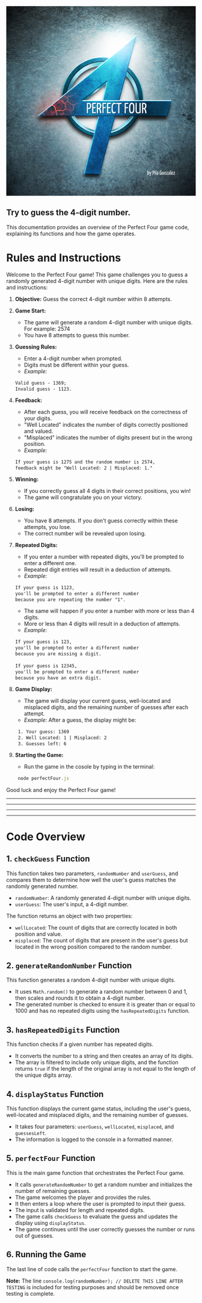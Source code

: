 <div align="center"> 
    <img src="./perfectFour.png">
</div>

## Try to guess the 4-digit number.

This documentation provides an overview of the Perfect Four game code, explaining its functions and how the game operates.

# Rules and Instructions

Welcome to the Perfect Four game! This game challenges you to guess a randomly generated 4-digit number with unique digits. Here are the rules and instructions:

1. **Objective:** Guess the correct 4-digit number within 8 attempts.

2. **Game Start:**
   - The game will generate a random 4-digit number with unique digits. For example: 2574
   - You have 8 attempts to guess this number.

3. **Guessing Rules:**
   - Enter a 4-digit number when prompted.
   - Digits must be different within your guess.
   - *Example:* 
   ```
   Valid guess - 1369; 
   Invalid guess - 1123.
    ```

4. **Feedback:**
   - After each guess, you will receive feedback on the correctness of your digits.
   - "Well Located" indicates the number of digits correctly positioned and valued.
   - "Misplaced" indicates the number of digits present but in the wrong position.
   - *Example:* 
   ```
   If your guess is 1275 and the random number is 2574, 
   feedback might be "Well Located: 2 | Misplaced: 1."
    ```

5. **Winning:**
   - If you correctly guess all 4 digits in their correct positions, you win!
   - The game will congratulate you on your victory.

6. **Losing:**
   - You have 8 attempts. If you don't guess correctly within these attempts, you lose.
   - The correct number will be revealed upon losing.

7. **Repeated Digits:**
   - If you enter a number with repeated digits, you'll be prompted to enter a different one.
   - Repeated digit entries will result in a deduction of attempts.
   - *Example:* 
   ```
   If your guess is 1123, 
   you'll be prompted to enter a different number 
   because you are repeating the number "1".
    ```
    - The same will happen if you enter a number with more or less than 4 digits.
    - More or less than 4 digits will result in a deduction of attempts.
    - *Example:* 
    ```
    If your guess is 123, 
    you'll be prompted to enter a different number 
    because you are missing a digit.

    If your guess is 12345, 
    you'll be prompted to enter a different number 
    because you have an extra digit.
    ```

8. **Game Display:**
   - The game will display your current guess, well-located and misplaced digits, and the remaining number of guesses after each attempt.
   - *Example:* After a guess, the display might be:
    ```
     1. Your guess: 1369
     2. Well Located: 1 | Misplaced: 2
     3. Guesses left: 6
    ```

9. **Starting the Game:**
   - Run the game in the cosole by typing in the terminal:

    ```javascript
     node perfectFour.js
    ``` 

Good luck and enjoy the Perfect Four game!

---
---
---
---

# Code Overview

## 1. `checkGuess` Function

This function takes two parameters, `randomNumber` and `userGuess`, and compares them to determine how well the user's guess matches the randomly generated number.

-   `randomNumber`: A randomly generated 4-digit number with unique digits.
-   `userGuess`: The user's input, a 4-digit number.

The function returns an object with two properties:

-   `wellLocated`: The count of digits that are correctly located in both position and value.
-   `misplaced`: The count of digits that are present in the user's guess but located in the wrong position compared to the random number.

## 2. `generateRandomNumber` Function

This function generates a random 4-digit number with unique digits.

-   It uses `Math.random()` to generate a random number between 0 and 1, then scales and rounds it to obtain a 4-digit number.
-   The generated number is checked to ensure it is greater than or equal to 1000 and has no repeated digits using the `hasRepeatedDigits` function.

## 3. `hasRepeatedDigits` Function

This function checks if a given number has repeated digits.

-   It converts the number to a string and then creates an array of its digits.
-   The array is filtered to include only unique digits, and the function returns `true` if the length of the original array is not equal to the length of the unique digits array.

## 4. `displayStatus` Function

This function displays the current game status, including the user's guess, well-located and misplaced digits, and the remaining number of guesses.

-   It takes four parameters: `userGuess`, `wellLocated`, `misplaced`, and `guessesLeft`.
-   The information is logged to the console in a formatted manner.

## 5. `perfectFour` Function

This is the main game function that orchestrates the Perfect Four game.

-   It calls `generateRandomNumber` to get a random number and initializes the number of remaining guesses.
-   The game welcomes the player and provides the rules.
-   It then enters a loop where the user is prompted to input their guess.
-   The input is validated for length and repeated digits.
-   The game calls `checkGuess` to evaluate the guess and updates the display using `displayStatus`.
-   The game continues until the user correctly guesses the number or runs out of guesses.

## 6. Running the Game

The last line of code calls the `perfectFour` function to start the game.

**Note:** The line `console.log(randomNumber); // DELETE THIS LINE AFTER TESTING` is included for testing purposes and should be removed once testing is complete.
